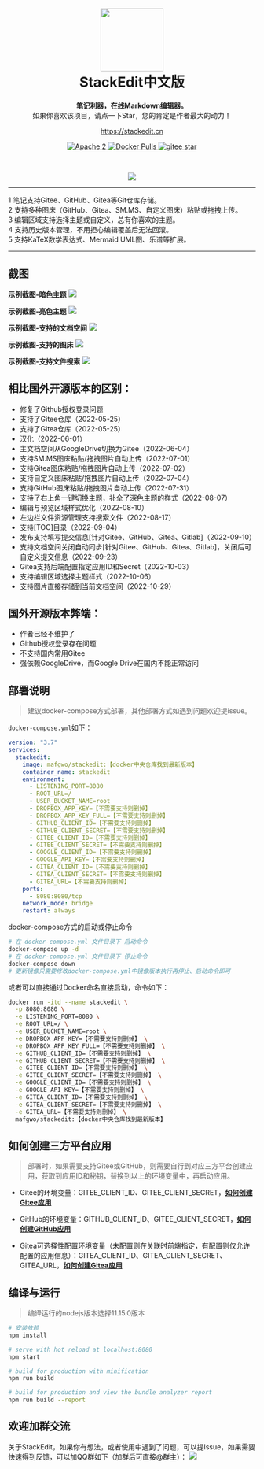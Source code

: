 <h1 align="center" style="text-align:center;">
<img src="chrome-app/icon-512.png" width="128" />
<br />
StackEdit中文版
</h1>
<p align="center">
	<strong>笔记利器，在线Markdown编辑器。</strong><br>
  如果你喜欢该项目，请点一下Star，您的肯定是作者最大的动力！
</p>
<p align="center">
	<a href="https://stackedit.cn/">https://stackedit.cn</a>
</p>
<p align="center">
    <a target="_blank" href="https://www.apache.org/licenses/LICENSE-2.0.txt">
		<img src="https://img.shields.io/:license-Apache2-blue.svg" alt="Apache 2" />
	</a>
    <a target="_blank" href="https://hub.docker.com/r/mafgwo/stackedit">
		<img src="https://img.shields.io/docker/pulls/mafgwo/stackedit.svg" alt="Docker Pulls" />
	</a>
    <a target="_blank" href='https://gitee.com/mafgwo/stackedit/stargazers'>
		<img src='https://gitee.com/mafgwo/stackedit/badge/star.svg' alt='gitee star'/>
	</a>
</p>
<br/>
<p align="center">
	<a target="_blank" href="https://jq.qq.com/?_wv=1027&k=wUSCNqmN">
	<img src="https://img.shields.io/badge/QQ交流群-703187410-orange"/></a>
</p>
<hr />
1 笔记支持Gitee、GitHub、Gitea等Git仓库存储。<br>
2 支持多种图床（GitHub、Gitea、SM.MS、自定义图床）粘贴或拖拽上传。<br>
3 编辑区域支持选择主题或自定义，总有你喜欢的主题。<br>
4 支持历史版本管理，不用担心编辑覆盖后无法回滚。<br>
5 支持KaTeX数学表达式、Mermaid UML图、乐谱等扩展。
<hr />

## 截图

**示例截图-暗色主题**
![](./images/dark.png)

**示例截图-亮色主题**
![](./images/light.png)

**示例截图-支持的文档空间**
![](./images/workspace.png)

**示例截图-支持的图床**
![](./images/imageBed.png)

**示例截图-支持文件搜索**
![](./images/fileSearch.png)

## 相比国外开源版本的区别：
- 修复了Github授权登录问题
- 支持了Gitee仓库（2022-05-25）
- 支持了Gitea仓库（2022-05-25）
- 汉化（2022-06-01）
- 主文档空间从GoogleDrive切换为Gitee（2022-06-04）
- 支持SM.MS图床粘贴/拖拽图片自动上传（2022-07-01）
- 支持Gitea图床粘贴/拖拽图片自动上传（2022-07-02）
- 支持自定义图床粘贴/拖拽图片自动上传（2022-07-04）
- 支持GitHub图床粘贴/拖拽图片自动上传（2022-07-31）
- 支持了右上角一键切换主题，补全了深色主题的样式（2022-08-07）
- 编辑与预览区域样式优化（2022-08-10）
- 左边栏文件资源管理支持搜索文件（2022-08-17）
- 支持[TOC]目录（2022-09-04）
- 发布支持填写提交信息[针对Gitee、GitHub、Gitea、Gitlab]（2022-09-10）
- 支持文档空间关闭自动同步[针对Gitee、GitHub、Gitea、Gitlab]，关闭后可自定义提交信息（2022-09-23）
- Gitea支持后端配置指定应用ID和Secret（2022-10-03）
- 支持编辑区域选择主题样式（2022-10-06）
- 支持图片直接存储到当前文档空间（2022-10-29）

## 国外开源版本弊端：
- 作者已经不维护了
- Github授权登录存在问题
- 不支持国内常用Gitee
- 强依赖GoogleDrive，而Google Drive在国内不能正常访问

## 部署说明
> 建议docker-compose方式部署，其他部署方式如遇到问题欢迎提issue。

`docker-compose.yml`如下：

```yaml
version: "3.7"
services:
  stackedit:
    image: mafgwo/stackedit:【docker中央仓库找到最新版本】
    container_name: stackedit
    environment:
      - LISTENING_PORT=8080
      - ROOT_URL=/
      - USER_BUCKET_NAME=root
      - DROPBOX_APP_KEY=【不需要支持则删掉】
      - DROPBOX_APP_KEY_FULL=【不需要支持则删掉】
      - GITHUB_CLIENT_ID=【不需要支持则删掉】
      - GITHUB_CLIENT_SECRET=【不需要支持则删掉】
      - GITEE_CLIENT_ID=【不需要支持则删掉】
      - GITEE_CLIENT_SECRET=【不需要支持则删掉】
      - GOOGLE_CLIENT_ID=【不需要支持则删掉】
      - GOOGLE_API_KEY=【不需要支持则删掉】
      - GITEA_CLIENT_ID=【不需要支持则删掉】
      - GITEA_CLIENT_SECRET=【不需要支持则删掉】
      - GITEA_URL=【不需要支持则删掉】
    ports:
      - 8080:8080/tcp
    network_mode: bridge
    restart: always
```

docker-compose方式的启动或停止命令
```bash
# 在 docker-compose.yml 文件目录下 启动命令 
docker-compose up -d
# 在 docker-compose.yml 文件目录下 停止命令 
docker-compose down
# 更新镜像只需要修改docker-compose.yml中镜像版本执行再停止、启动命令即可
```

或者可以直接通过Docker命名直接启动，命令如下：

```bash
docker run -itd --name stackedit \
  -p 8080:8080 \
  -e LISTENING_PORT=8080 \
  -e ROOT_URL=/ \
  -e USER_BUCKET_NAME=root \
  -e DROPBOX_APP_KEY=【不需要支持则删掉】 \
  -e DROPBOX_APP_KEY_FULL=【不需要支持则删掉】 \
  -e GITHUB_CLIENT_ID=【不需要支持则删掉】 \
  -e GITHUB_CLIENT_SECRET=【不需要支持则删掉】 \
  -e GITEE_CLIENT_ID=【不需要支持则删掉】 \
  -e GITEE_CLIENT_SECRET=【不需要支持则删掉】 \
  -e GOOGLE_CLIENT_ID=【不需要支持则删掉】 \
  -e GOOGLE_API_KEY=【不需要支持则删掉】 \
  -e GITEA_CLIENT_ID=【不需要支持则删掉】 \
  -e GITEA_CLIENT_SECRET=【不需要支持则删掉】 \
  -e GITEA_URL=【不需要支持则删掉】 \
  mafgwo/stackedit:【docker中央仓库找到最新版本】

```

## 如何创建三方平台应用
> 部署时，如果需要支持Gitee或GitHub，则需要自行到对应三方平台创建应用，获取到应用ID和秘钥，替换到以上的环境变量中，再启动应用。

- Gitee的环境变量：GITEE_CLIENT_ID、GITEE_CLIENT_SECRET，**[如何创建Gitee应用](./docs/部署之Gitee应用创建.md)**

- GitHub的环境变量：GITHUB_CLIENT_ID、GITEE_CLIENT_SECRET，**[如何创建GitHub应用](./docs/部署之GitHub应用创建.md)**

- Gitea可选择性配置环境变量（未配置则在关联时前端指定，有配置则仅允许配置的应用信息）：GITEA_CLIENT_ID、GITEA_CLIENT_SECRET、GITEA_URL，**[如何创建Gitea应用](./docs/部署之Gitea应用创建.md)**


## 编译与运行
> 编译运行的nodejs版本选择11.15.0版本

```bash
# 安装依赖
npm install

# serve with hot reload at localhost:8080
npm start

# build for production with minification
npm run build

# build for production and view the bundle analyzer report
npm run build --report
```

## 欢迎加群交流
关于StackEdit，如果你有想法，或者使用中遇到了问题，可以提Issue，如果需要快速得到反馈，可以加QQ群如下（加群后可直接@群主）：
![](./images/qq.jpeg)
